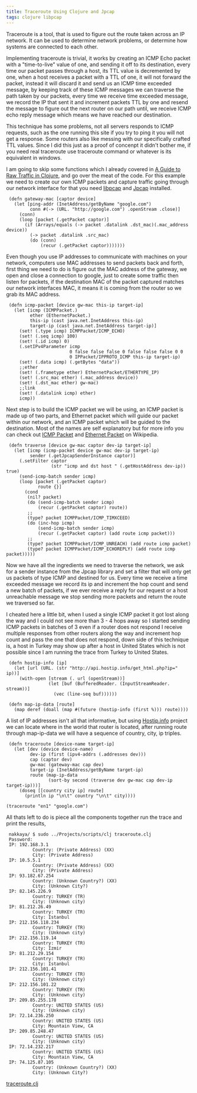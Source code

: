 ```yaml
---
title: Traceroute Using Clojure and Jpcap
tags: clojure libpcap
---
```


Traceroute is a tool, that is used to figure out the route taken across
an IP network. It can be used to determine network problems, or
determine how systems are connected to each other.

Implementing traceroute is trivial, it works by creating an ICMP Echo
packet with a "time-to-live" value of one, and sending it off to its
destination, every time our packet passes through a host, its TTL value
is decremented by one, when a host receives a packet with a TTL of one,
it will not forward the packet, instead it will discard it and send us an
ICMP time exceeded message, by keeping track of these ICMP messages we
can traverse the path taken by our packets, every time we receive time
exceeded message, we record the IP that sent it and increment packets
TTL by one and resend the message to figure out the next router on our
path until, we receive ICMP echo reply message which means we have
reached our destination.

This technique has some problems, not all servers responds to ICMP
requests, such as the one running this site if you try to ping it you
will not get a response. Some routers also like messing with our
specifically crafted TTL values. Since I did this just as a proof of
concenpt it didn't bother me, if you need real traceroute use traceroute
command or whatever is its equivalent in windows.

I am going to skip some functions which I already covered in [A Guide to
Raw Traffic in Clojure](/2009/09/25/a-guide-to-raw-traffic-in-clojure/),
and go over the meat of the code. For this example we need to create our
own ICMP packets and capture traffic going through our network interface
for that you need [libpcap](http://www.tcpdump.org/) and
[Jpcap](http://netresearch.ics.uci.edu/kfujii/jpcap/doc/)
installed.

     (defn gateway-mac [captor device]
       (let [ping-addr (InetAddress/getByName "google.com")
             conn #(-> (URL. "http://google.com") .openStream .close)] 
         (conn)
         (loop [packet (.getPacket captor)]
           (if (Arrays/equals (-> packet .datalink .dst_mac)(.mac_address device))
             (-> packet .datalink .src_mac)
             (do (conn) 
                 (recur (.getPacket captor)))))))

Even though you use IP addresses to communicate with machines on your
network, computers use MAC addresses to send packets back and forth,
first thing we need to do is figure out the MAC address of the gateway,
we open and close a connection to google, just to create some traffic
then listen for packets, if the destination MAC of the packet captured
matches our network interfaces MAC, it means it is coming from the
router so we grab its MAC address.

     (defn icmp-packet [device gw-mac this-ip target-ip]
       (let [icmp (ICMPPacket.)
             ether (EthernetPacket.)
             this-ip (cast java.net.InetAddress this-ip)
             target-ip (cast java.net.InetAddress target-ip)]
         (set! (.type icmp) ICMPPacket/ICMP_ECHO)
         (set! (.seq icmp) 100)
         (set! (.id icmp) 0)
         (.setIPv4Parameter icmp
                            0 false false false 0 false false false 0 0 
                            0 IPPacket/IPPROTO_ICMP this-ip target-ip)
         (set! (.data icmp) (.getBytes "data"))
         ;;ether
         (set! (.frametype ether) EthernetPacket/ETHERTYPE_IP)
         (set! (.src_mac ether) (.mac_address device))
         (set! (.dst_mac ether) gw-mac)
         ;;link
         (set! (.datalink icmp) ether)
         icmp))

Next step is to build the ICMP packet we will be using, an ICMP packet
is made up of two parts, and Ethernet packet which will guide our packet
within our network, and an ICMP packet which will be guided to the
destination. Most of the names are self explanatory but for more info
you can check out [ICMP
Packet](http://en.wikipedia.org/wiki/Ping#ICMP_packet) and [Ethernet
Packet](http://en.wikipedia.org/wiki/Ethernet#Physical_layer) on
Wikipedia.

     (defn traverse [device gw-mac captor dev-ip target-ip]
       (let [icmp (icmp-packet device gw-mac dev-ip target-ip)
             sender (.getJpcapSenderInstance captor)] 
         (.setFilter captor 
                     (str "icmp and dst host " (.getHostAddress dev-ip)) true)
         (send-icmp-batch sender icmp)
         (loop [packet (.getPacket captor)
                route {}]
           (cond 
            (nil? packet) 
            (do (send-icmp-batch sender icmp)
                (recur (.getPacket captor) route))
            ;;
            (type? packet ICMPPacket/ICMP_TIMXCEED)
            (do (inc-hop icmp)
                (send-icmp-batch sender icmp)
                (recur (.getPacket captor) (add route icmp packet)))
            ;;
            (type? packet ICMPPacket/ICMP_UNREACH) (add route icmp packet)
            (type? packet ICMPPacket/ICMP_ECHOREPLY) (add route icmp packet)))))

Now we have all the ingredients we need to traverse the network, we ask
for a sender instance from the Jpcap library and set a filter that will
only get us packets of type ICMP and destined for us. Every time we
receive a time exceeded message we record its ip and increment the hop
count and send a new batch of packets, if we ever receive a reply for
our request or a host unreachable message we stop sending more packets
and return the route we traversed so far.

I cheated here a little bit, when I used a single ICMP packet it got
lost along the way and I could not see more than 3 - 4 hops away so I
started sending ICMP packets in batches of 3 even if a router does not
respond I receive multiple responses from other routers along the way
and increment hop count and pass the one that does not respond, down side
of this technique is, a host in Turkey may show up after a host in United
States which is not possible since I am running the trace from Turkey to
United States.

     (defn hostip-info [ip]
       (let [url (URL. (str "http://api.hostip.info/get_html.php?ip=" ip))]
         (with-open [stream (. url (openStream))]
                    (let [buf (BufferedReader. (InputStreamReader. stream))]
                      (vec (line-seq buf))))))

     (defn map-ip-data [route]
       (map deref (doall (map #(future (hostip-info (first %))) route))))

A list of IP addresses isn't all that informative, but using
[Hostip.info](http://www.hostip.info/) project we can locate where in
the world that router is located, after running route through
map-ip-data we will have a sequence of country, city, ip triples.

     (defn traceroute [device-name target-ip]
       (let [dev (device device-name)
             dev-ip (first (ipv4-addrs (.addresses dev)))
             cap (captor dev)
             gw-mac (gateway-mac cap dev)
             target-ip (InetAddress/getByName target-ip)
             route (map-ip-data 
                    (sort-by second (traverse dev gw-mac cap dev-ip target-ip)))]
         (doseq [[country city ip] route] 
           (println ip "\n\t" country "\n\t" city))))

    (traceroute "en1" "google.com")

All thats left to do is piece all the components together run the trace
and print the results,

     nakkaya/ $ sudo ../Projects/scripts/clj traceroute.clj
     Password:
     IP: 192.168.3.1 
              Country: (Private Address) (XX) 
              City: (Private Address)
     IP: 10.5.5.1 
              Country: (Private Address) (XX) 
              City: (Private Address)
     IP: 93.182.67.254 
              Country: (Unknown Country?) (XX) 
              City: (Unknown City?)
     IP: 82.145.226.9 
              Country: TURKEY (TR) 
              City: (Unknown city)
     IP: 81.212.26.49 
              Country: TURKEY (TR) 
              City: Istanbul
     IP: 212.156.118.234 
              Country: TURKEY (TR) 
              City: (Unknown city)
     IP: 212.156.119.14 
              Country: TURKEY (TR) 
              City: Izmir
     IP: 81.212.29.154 
              Country: TURKEY (TR) 
              City: Istanbul
     IP: 212.156.101.41 
              Country: TURKEY (TR) 
              City: (Unknown city)
     IP: 212.156.101.22 
              Country: TURKEY (TR) 
              City: (Unknown city)
     IP: 209.85.255.178 
              Country: UNITED STATES (US) 
              City: (Unknown city)
     IP: 72.14.236.250 
              Country: UNITED STATES (US) 
              City: Mountain View, CA
     IP: 209.85.248.47 
              Country: UNITED STATES (US) 
              City: (Unknown city)
     IP: 72.14.232.217 
              Country: UNITED STATES (US) 
              City: Mountain View, CA
     IP: 74.125.87.105 
              Country: (Unknown Country?) (XX) 
              City: (Unknown City?)

[traceroute.clj](/code/clojure/traceroute.clj)
